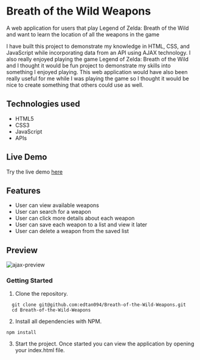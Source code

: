 # Breath of the Wild Weapons

A web application for users that play Legend of Zelda: Breath of the Wild and want to learn the location of all the weapons in the game

I have built this project to demonstrate my knowledge in HTML, CSS, and JavaScript while incorporating data from an API using AJAX technology.  I also really enjoyed playing the game Legend of Zelda: Breath of the Wild and I thought it would be fun project to demonstrate my skills into something I enjoyed playing.  This web application would have also been really useful for me while I was playing the game so I thought it would be nice to create something that others could use as well.  

## Technologies used
* HTML5
* CSS3
* JavaScript
* APIs

## Live Demo
Try the live demo [here](https://edtan094.github.io/Breath-of-the-Wild-Weapons/)

## Features
* User can view available weapons
* User can search for a weapon
* User can click more details about each weapon
* User can save each weapon to a list and view it later
* User can delete a weapon from the saved list

## Preview
![ajax-preview](https://user-images.githubusercontent.com/90667339/156678355-424e045d-4c96-4335-8c48-f8b82bc6c167.gif)

### Getting Started
1. Clone the repository.
  ```shell
    git clone git@github.com:edtan094/Breath-of-the-Wild-Weapons.git
    cd Breath-of-the-Wild-Weapons
  ```
2. Install all dependencies with NPM. 
  ```shell
  npm install
  ```
3. Start the project. Once started you can view the application by opening your index.html file.  
